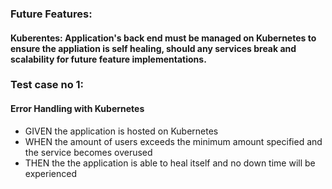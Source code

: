 ### Future Features: ###
#### Kuberentes: Application's back end must be managed on Kubernetes to ensure the appliation is self healing, should any services break and scalability for future feature implementations. ####
### Test case no 1: ###
#### Error Handling with Kubernetes ####
- GIVEN the application is hosted on Kubernetes 
- WHEN the amount of users exceeds the minimum amount specified and the  service becomes overused
- THEN the the application is able to heal itself and no down time will be experienced